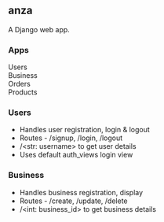 ## anza
A Django web app.

### Apps
Users  
Business  
Orders  
Products  

### Users
- Handles user registration, login & logout
- Routes - /signup, /login, /logout
- /<str: username> to get user details
- Uses default auth_views login view

### Business
- Handles business registration, display
- Routes - /create, /update, /delete
- /<int: business_id> to get business details
